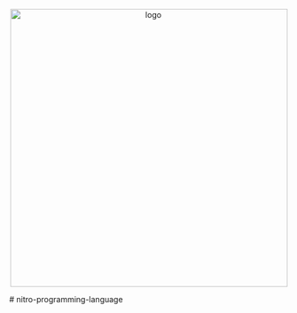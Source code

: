 <p align="center">
  <img width="500" alt="logo" src="https://user-images.githubusercontent.com/76659587/206839271-8738489b-ced9-45fb-a2d6-f1eba80ff899.png">
</p>
# nitro-programming-language
